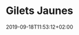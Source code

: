 ---
title: "Gilets Jaunes"
date: 2019-09-18T11:53:12+02:00
type: "associations"
domain: "Juridique"
address: "Place de la Bourse, Bordeaux, 33000"
description: "ON VEUT PLUS TOUT CASSER"
photo: "/img/asso3.png"
important: false
---